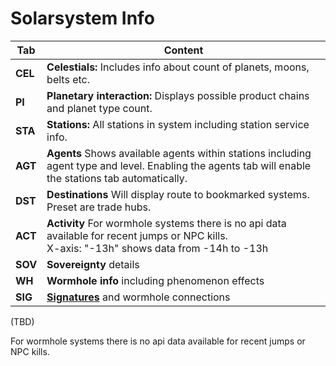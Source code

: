 # Solarsystem Info

| Tab | Content |
|--|--|
| **CEL**| **Celestials:** Includes info about count of planets, moons, belts etc.|
| **PI** | **Planetary interaction:** Displays possible product chains and planet type count. |
| **STA**| **Stations:** All stations in system including station service info.|
| **AGT**| **Agents** Shows available agents within stations including agent type and level. Enabling the agents tab will enable the stations tab automatically.|
| **DST**| **Destinations** Will display route to bookmarked systems. Preset are trade hubs. |
| **ACT**| **Activity** For wormhole systems there is no api data available for recent jumps or NPC kills.<br>X-axis: "-13h" shows data from -14h to -13h|
| **SOV**| **Sovereignty** details |
| **WH** | **Wormhole info** including phenomenon effects |
| **SIG**| **[Signatures](https://eveeye.readthedocs.io/en/latest/sharing/signatures/)** and wormhole connections |
 (TBD)



For wormhole systems there is no api data available for recent jumps or NPC kills.
<!--stackedit_data:
eyJoaXN0b3J5IjpbLTQzMDQ5ODcwMSwxNDEzMjUyNjAxLC0xMz
kxODQ0MzkyLC03NTI3NzAwNTgsLTQ5NzA4MDkxMV19
-->